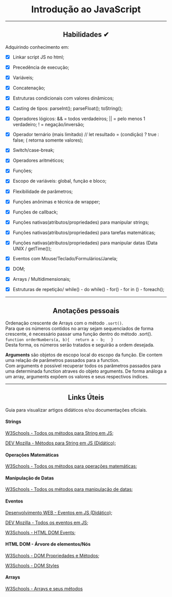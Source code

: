<div align="center"><h1>Introdução ao JavaScript</h1></div>

---


<div align="center"><h2>Habilidades ✔</h2></div>

Adquirindo conhecimento em:

 - [x] Linkar script JS no html;
 - [x] Precedência de execução;
 - [x] Variáveis;
 - [x] Concatenação;
 - [x] Estruturas condicionais com valores dinâmicos;
 - [x] Casting de tipos: parseInt(); parseFloat(); toString();
 - [x] Operadores lógicos: && = todos verdadeiros; || = pelo menos 1 verdadeiro; ! = negação/inversão;
 - [x] Operador ternário (mais limitado) // let resultado = (condição) ? true : false; ( retorna somente valores);
 - [x] Switch/case-break;
 - [x] Operadores aritméticos;
 - [x] Funções;
 - [x] Escopo de variáveis: global, função e bloco;
 - [x] Flexibilidade de parâmetros;
 - [x] Funções anônimas e técnica de wrapper;
 - [x] Funções de callback;
 - [x] Funções nativas(atributos/propriedades) para manipular strings;
 - [x] Funções nativas(atributos/propriedades) para tarefas matemáticas;
 - [x] Funções nativas(atributos/propriedades) para manipular datas (Data UNIX / getTime());
 - [x] Eventos com Mouse/Teclado/Formulários/Janela;
 - [x] DOM;
 - [x] Arrays / Multidimensionais; 
 - [x] Estruturas de repetição/ while() - do while() - for() - for in () - foreach(); 



---

<div align="center"><h2>Anotações pessoais</h2></div>
  Ordenação crescente de Arrays com o método <code>.sort()</code>. <br/> 
  Para que os números contidos no array sejam sequenciados de forma crescente, é necessário passar uma função dentro do método .sort(). <br/>
  <code>function orderNumbers(a, b){ </code>
  <code> return a - b; </code>
  <code> }</code> <br/>
  Desta forma, os números serão tratados e seguirão a ordem desejada. <br>


  <strong>Arguments</strong> são objetos de escopo local do escopo da função. Ele contem uma relação de parâmetros passados para a function. <br>
  Com arguments é possível recuperar todos os parâmetros passados para uma determinada function atraves do objeto arguments. De forma análoga a um array, arguments expõem os valores e seus respectivos índices.

  ---


<div align="center"><h2>Links Úteis</h2></div>

Guia para visualizar artigos didáticos e/ou documentações oficiais.

<h4>Strings</h4>

[W3Schools - Todos os métodos para String em JS](https://www.w3schools.com/jsref/jsref_obj_string.asp);

[DEV Mozilla - Métodos para String em JS (Didático)](https://developer.mozilla.org/pt-BR/docs/Learn/JavaScript/First_steps/Useful_string_methods);

<h4>Operações Matemáticas</h4>

[W3Schools - Todos os métodos para operações matemáticas](https://www.w3schools.com/jsref/jsref_obj_math.asp);

<h4>Manipulação de Datas</h4>

[W3Schools - Todos os métodos para manipulação de datas](https://www.w3schools.com/jsref/jsref_obj_date.asp);

<h4>Eventos</h4>

[Desenvolvimento WEB - Eventos em JS (Didático)](https://desenvolvimentoparaweb.com/javascript/eventos-javascript/);

[DEV Mozilla - Todos os eventos em JS](https://developer.mozilla.org/pt-BR/docs/Web/Events#eventos_pouco_comuns_e_n%C3%A3o_padronizados);

[W3Schools - HTML DOM Events](https://www.w3schools.com/jsref/dom_obj_event.asp);

<h4>HTML DOM - Árvore de elementos/Nós</h4>

[W3Schools - DOM Propriedades e Métodos](https://www.w3schools.com/jsref/dom_obj_document.asp);

[W3Schools - DOM Styles](https://www.w3schools.com/jsref/dom_obj_style.asp)

<h4>Arrays</h4>

[W3Schools - Arrays e seus métodos](https://www.w3schools.com/jsref/jsref_obj_array.asp)









